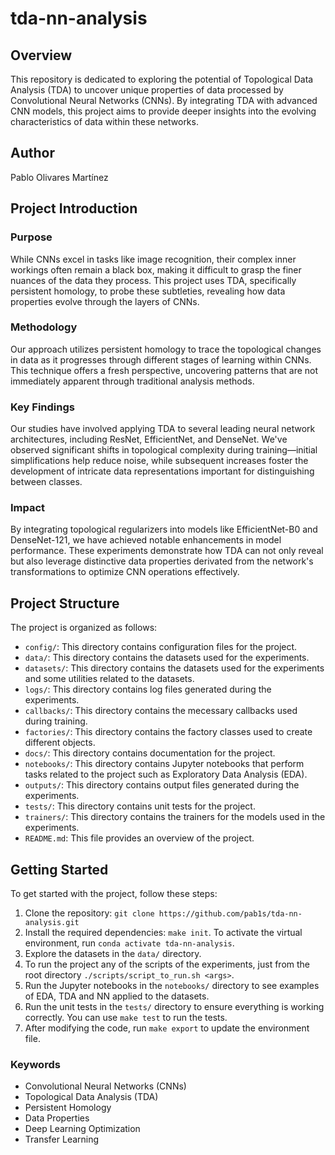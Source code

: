 # tda-nn-analysis

## Overview

This repository is dedicated to exploring the potential of Topological Data Analysis (TDA) to uncover unique properties of data processed by Convolutional Neural Networks (CNNs). By integrating TDA with advanced CNN models, this project aims to provide deeper insights into the evolving characteristics of data within these networks.

## Author

Pablo Olivares Martínez

## Project Introduction

### Purpose

While CNNs excel in tasks like image recognition, their complex inner workings often remain a black box, making it difficult to grasp the finer nuances of the data they process. This project uses TDA, specifically persistent homology, to probe these subtleties, revealing how data properties evolve through the layers of CNNs.

### Methodology

Our approach utilizes persistent homology to trace the topological changes in data as it progresses through different stages of learning within CNNs. This technique offers a fresh perspective, uncovering patterns that are not immediately apparent through traditional analysis methods.

### Key Findings

Our studies have involved applying TDA to several leading neural network architectures, including ResNet, EfficientNet, and DenseNet. We've observed significant shifts in topological complexity during training—initial simplifications help reduce noise, while subsequent increases foster the development of intricate data representations important for distinguishing between classes.

### Impact

By integrating topological regularizers into models like EfficientNet-B0 and DenseNet-121, we have achieved notable enhancements in model performance. These experiments demonstrate how TDA can not only reveal but also leverage distinctive data properties derivated from the network's transformations to optimize CNN operations effectively.

## Project Structure

The project is organized as follows:

- `config/`: This directory contains configuration files for the project.
- `data/`: This directory contains the datasets used for the experiments.
- `datasets/`: This directory contains the datasets used for the experiments and some utilities related to the datasets.
- `logs/`: This directory contains log files generated during the experiments.
- `callbacks/`: This directory contains the mecessary callbacks used during training.
- `factories/`: This directory contains the factory classes used to create different objects.
- `docs/`: This directory contains documentation for the project.
- `notebooks/`: This directory contains Jupyter notebooks that perform tasks related to the project such as Exploratory Data Analysis (EDA).
- `outputs/`: This directory contains output files generated during the experiments.
- `tests/`: This directory contains unit tests for the project.
- `trainers/`: This directory contains the trainers for the models used in the experiments.
- `README.md`: This file provides an overview of the project.

## Getting Started

To get started with the project, follow these steps:

1. Clone the repository: `git clone https://github.com/pab1s/tda-nn-analysis.git`
2. Install the required dependencies: `make init`. To activate the virtual environment, run `conda activate tda-nn-analysis`.
3. Explore the datasets in the `data/` directory.
4. To run the project any of the scripts of the experiments, just from the root directory `./scripts/script_to_run.sh <args>`.
5. Run the Jupyter notebooks in the `notebooks/` directory to see examples of EDA, TDA and NN applied to the datasets.
6. Run the unit tests in the `tests/` directory to ensure everything is working correctly. You can use `make test` to run the tests.
7. After modifying the code, run `make export` to update the environment file.

### Keywords

- Convolutional Neural Networks (CNNs)
- Topological Data Analysis (TDA)
- Persistent Homology
- Data Properties
- Deep Learning Optimization
- Transfer Learning
